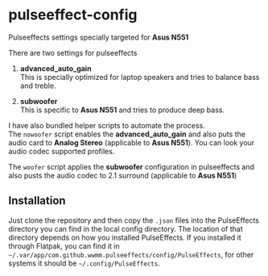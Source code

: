 # pulseeffect-config

Pulseeffects settings specially targeted for **Asus N551**

There are two settings for pulseeffects
1. **advanced_auto_gain**\
  This is specially optimized for laptop speakers and tries to balance bass and treble.
  
 2. **subwoofer**\
  This is specific to **Asus N551** and tries to produce deep bass.
  
  I have also bundled helper scripts to automate the process.\
  The `nowoofer` script enables the **advanced_auto_gain** and also puts the audio card to **Analog Stereo** (applicable to **Asus N551**).
  You can look your audio codec supported profiles.
  
  The `woofer` script applies the **subwoofer** configuration in pulseeffects and also pusts the audio codec to 2.1 surround (applicable to **Asus N551**)
  
  ## Installation
  Just clone the repository and then copy the `.json` files into the PulseEffects directory you can find in the local config directory. The location of that directory
  depends on how you installed PulseEffects. If you installed it through Flatpak, you can find it in `~/.var/app/com.github.wwmm.pulseeffects/config/PulseEffects`, for
  other systems it should be `~/.config/PulseEffects`.
